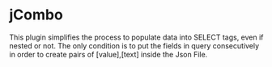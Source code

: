 jCombo
======

This plugin simplifies the process to populate data into SELECT tags, even if nested or not. The only condition is to put the fields in query consecutively in order to create pairs of [value],[text] inside the Json File.